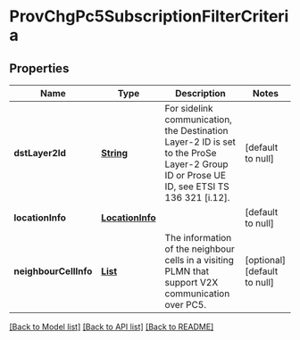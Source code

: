# ProvChgPc5SubscriptionFilterCriteria
## Properties

Name | Type | Description | Notes
------------ | ------------- | ------------- | -------------
**dstLayer2Id** | [**String**](string.md) | For sidelink communication, the Destination Layer-2 ID is set to the ProSe Layer-2 Group ID or Prose UE ID, see ETSI TS 136 321 [i.12]. | [default to null]
**locationInfo** | [**LocationInfo**](LocationInfo.md) |  | [default to null]
**neighbourCellInfo** | [**List**](Pc5NeighbourCellInfo.md) | The information of the neighbour cells in a visiting PLMN that support V2X communication over PC5. | [optional] [default to null]

[[Back to Model list]](../README.md#documentation-for-models) [[Back to API list]](../README.md#documentation-for-api-endpoints) [[Back to README]](../README.md)

